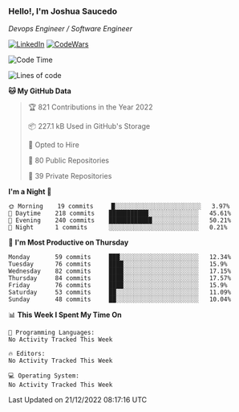 ### Hello!, I'm Joshua Saucedo
*Devops Engineer / Software Engineer*  

[![LinkedIn](https://img.shields.io/badge/LinkedIn-0073b1?logo=linkedin&style=flat-square&logoColor=white)](https://www.linkedin.com/in/joshua-nathanael-saucedo-uriarte-bb0336169/)
[![CodeWars](https://www.codewars.com/users/joshuansu0897/badges/micro)](https://www.codewars.com/users/joshuansu0897)

<!--START_SECTION:waka-->
![Code Time](http://img.shields.io/badge/Code%20Time-296%20hrs%2054%20mins-blue)

![Lines of code](https://img.shields.io/badge/From%20Hello%20World%20I%27ve%20Written-1%20Million%20lines%20of%20code-blue)

**🐱 My GitHub Data** 

> 🏆 821 Contributions in the Year 2022
 > 
> 📦 227.1 kB Used in GitHub's Storage 
 > 
> 💼 Opted to Hire
 > 
> 📜 80 Public Repositories 
 > 
> 🔑 39 Private Repositories  
 > 
**I'm a Night 🦉** 

```text
🌞 Morning    19 commits     █░░░░░░░░░░░░░░░░░░░░░░░░   3.97% 
🌆 Daytime    218 commits    ███████████░░░░░░░░░░░░░░   45.61% 
🌃 Evening    240 commits    ████████████░░░░░░░░░░░░░   50.21% 
🌙 Night      1 commits      ░░░░░░░░░░░░░░░░░░░░░░░░░   0.21%

```
📅 **I'm Most Productive on Thursday** 

```text
Monday       59 commits     ███░░░░░░░░░░░░░░░░░░░░░░   12.34% 
Tuesday      76 commits     ████░░░░░░░░░░░░░░░░░░░░░   15.9% 
Wednesday    82 commits     ████░░░░░░░░░░░░░░░░░░░░░   17.15% 
Thursday     84 commits     ████░░░░░░░░░░░░░░░░░░░░░   17.57% 
Friday       76 commits     ████░░░░░░░░░░░░░░░░░░░░░   15.9% 
Saturday     53 commits     ██░░░░░░░░░░░░░░░░░░░░░░░   11.09% 
Sunday       48 commits     ██░░░░░░░░░░░░░░░░░░░░░░░   10.04%

```


📊 **This Week I Spent My Time On** 

```text
💬 Programming Languages: 
No Activity Tracked This Week

🔥 Editors: 
No Activity Tracked This Week

💻 Operating System: 
No Activity Tracked This Week

```


 Last Updated on 21/12/2022 08:17:16 UTC
<!--END_SECTION:waka-->
